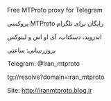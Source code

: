 Free MTProto proxy for Telegram

پروکسی MTProto رایگان برای تلگرام

اندروید، دسکتاپ، آی او اس و لینوکس

بروزرسانی: ساعتی

Telegram: @Iran_mtproto

tg://resolve?domain=iran_mtproto

Site: http://iranmtproto.blog.ir
